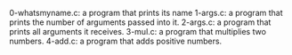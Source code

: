 0-whatsmyname.c: a program that prints its name
1-args.c: a program that prints the number of arguments passed into it.
2-args.c: a program that prints all arguments it receives.
3-mul.c: a program that multiplies two numbers.
4-add.c: a program that adds positive numbers.
